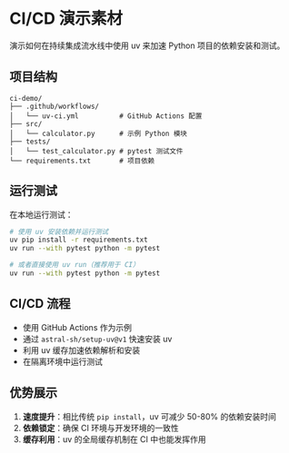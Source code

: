 # CI/CD 演示素材

演示如何在持续集成流水线中使用 uv 来加速 Python 项目的依赖安装和测试。

## 项目结构

```
ci-demo/
├── .github/workflows/
│   └── uv-ci.yml          # GitHub Actions 配置
├── src/
│   └── calculator.py      # 示例 Python 模块
├── tests/
│   └── test_calculator.py # pytest 测试文件
└── requirements.txt       # 项目依赖
```

## 运行测试

在本地运行测试：

```bash
# 使用 uv 安装依赖并运行测试
uv pip install -r requirements.txt
uv run --with pytest python -m pytest

# 或者直接使用 uv run（推荐用于 CI）
uv run --with pytest python -m pytest
```

## CI/CD 流程

- 使用 GitHub Actions 作为示例
- 通过 `astral-sh/setup-uv@v1` 快速安装 uv
- 利用 uv 缓存加速依赖解析和安装
- 在隔离环境中运行测试

## 优势展示

1. **速度提升**：相比传统 `pip install`，uv 可减少 50-80% 的依赖安装时间
2. **依赖锁定**：确保 CI 环境与开发环境的一致性
3. **缓存利用**：uv 的全局缓存机制在 CI 中也能发挥作用